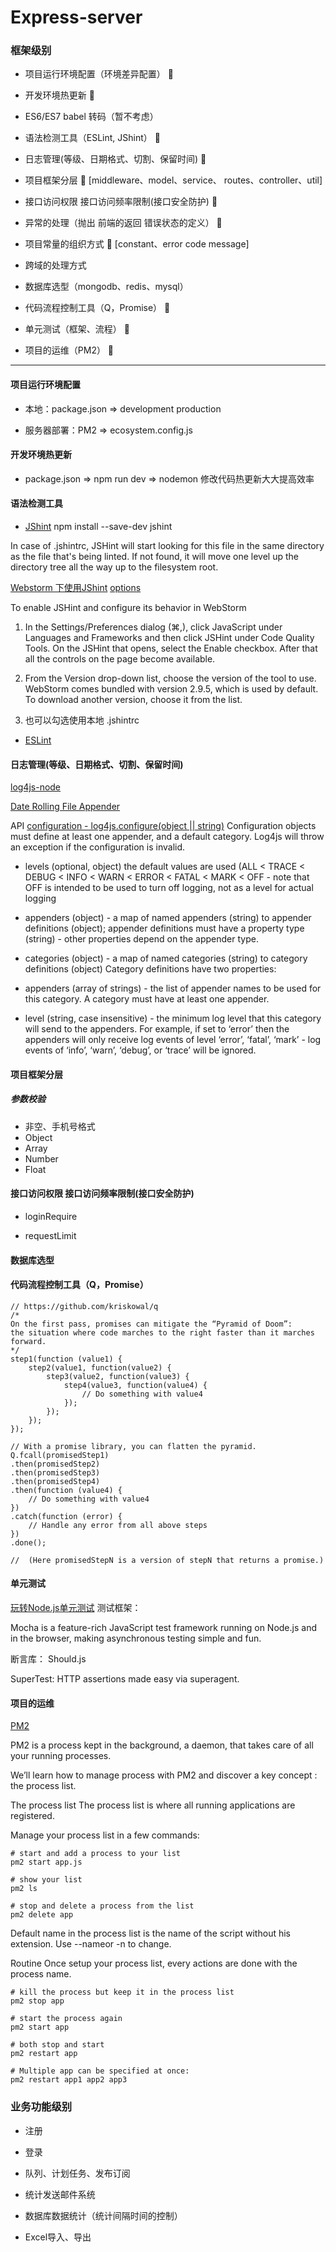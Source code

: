 # Express-server
### 框架级别
* 项目运行环境配置（环境差异配置）                  🚩

* 开发环境热更新                                  🚩

* ES6/ES7 babel 转码（暂不考虑）                  

* 语法检测工具（ESLint, JShint）                  🚩

* 日志管理(等级、日期格式、切割、保留时间)           🚩

* 项目框架分层                                    🚩
[middleware、model、service、
 routes、controller、util]

* 接口访问权限 接口访问频率限制(接口安全防护)         🚩

* 异常的处理（抛出 前端的返回 错误状态的定义）        🚩

* 项目常量的组织方式                               🚩
[constant、error code message]

* 跨域的处理方式

* 数据库选型（mongodb、redis、mysql）

* 代码流程控制工具（Q，Promise）                   🚩

* 单元测试（框架、流程）                           🚩

* 项目的运维（PM2）                               🚩
- - -

#### 项目运行环境配置
* 本地：package.json => development production

* 服务器部署：PM2 => ecosystem.config.js

#### 开发环境热更新
* package.json => npm run dev => nodemon 修改代码热更新大大提高效率

#### 语法检测工具
* [JShint](http://jshint.com/docs/) 
npm install --save-dev jshint

In case of .jshintrc, JSHint will start looking for this file in the same directory as the file that's being linted. 
If not found, it will move one level up the directory tree all the way up to the filesystem root.

[Webstorm 下使用JShint](http://www.jetbrains.com/help/webstorm/jshint.html)
[options](http://jshint.com/docs/options/)

To enable JSHint and configure its behavior in WebStorm
1. In the Settings/Preferences dialog (⌘,), click JavaScript under Languages and Frameworks and then click JSHint under Code Quality Tools. 
On the JSHint that opens, select the Enable checkbox. After that all the controls on the page become available.

2. From the Version drop-down list, choose the version of the tool to use. WebStorm comes bundled with version 2.9.5, which is used by default. 
To download another version, choose it from the list.

3. 也可以勾选使用本地 .jshintrc

* [ESLint](http://www.jetbrains.com/help/webstorm/eslint.html)

#### 日志管理(等级、日期格式、切割、保留时间)
[log4js-node](https://log4js-node.github.io/log4js-node/)

[Date Rolling File Appender](https://log4js-node.github.io/log4js-node/dateFile.html)

API
[configuration - log4js.configure(object || string)](https://log4js-node.github.io/log4js-node/api.html)
Configuration objects must define at least one appender, and a default category. 
Log4js will throw an exception if the configuration is invalid.

* levels (optional, object) 
the default values are used (ALL < TRACE < DEBUG < INFO < WARN < ERROR < FATAL < MARK < OFF - note that 
OFF is intended to be used to turn off logging, not as a level for actual logging

* appenders (object) - a map of named appenders (string) to appender definitions (object);
 appender definitions must have a property type (string) - other properties depend on the appender type.

* categories (object) - a map of named categories (string) to category definitions (object)
Category definitions have two properties:

- appenders (array of strings) - the list of appender names to be used for this category. 
A category must have at least one appender.

- level (string, case insensitive) - the minimum log level that this category will send to the appenders.
 For example, if set to ‘error’ then the appenders will only receive log events of level ‘error’, 
‘fatal’, ‘mark’ - log events of ‘info’, ‘warn’, ‘debug’, or ‘trace’ will be ignored.

#### 项目框架分层
##### 参数校验
* 非空、手机号格式
* Object
* Array
* Number
* Float

#### 接口访问权限 接口访问频率限制(接口安全防护)
* loginRequire

* requestLimit

#### 数据库选型

#### 代码流程控制工具（Q，Promise）
```$xslt
// https://github.com/kriskowal/q
/*
On the first pass, promises can mitigate the “Pyramid of Doom”: 
the situation where code marches to the right faster than it marches forward. 
*/
step1(function (value1) {
    step2(value1, function(value2) {
        step3(value2, function(value3) {
            step4(value3, function(value4) {
                // Do something with value4
            });
        });
    });
});

// With a promise library, you can flatten the pyramid.
Q.fcall(promisedStep1)
.then(promisedStep2)
.then(promisedStep3)
.then(promisedStep4)
.then(function (value4) {
    // Do something with value4
})
.catch(function (error) {
    // Handle any error from all above steps
})
.done();

//  (Here promisedStepN is a version of stepN that returns a promise.)

```

#### 单元测试
[玩转Node.js单元测试](https://cnodejs.org/topic/58d1cafc17f61387400b7e4a)
测试框架：

Mocha is a feature-rich JavaScript test framework running on Node.js and in the browser, 
making asynchronous testing simple and fun.

断言库：
Should.js

SuperTest:
HTTP assertions made easy via superagent.


#### 项目的运维
[PM2](https://pm2.io/doc/en/runtime/guide/process-management/)

PM2 is a process kept in the background, a daemon, that takes care of all your running processes.

We’ll learn how to manage process with PM2 and discover a key concept : the process list.

The process list
The process list is where all running applications are registered.

Manage your process list in a few commands:
```$xslt
# start and add a process to your list
pm2 start app.js

# show your list
pm2 ls

# stop and delete a process from the list
pm2 delete app
```
Default name in the process list is the name of the script without his extension. Use --nameor -n to change.

Routine
Once setup your process list, every actions are done with the process name.
```$xslt
# kill the process but keep it in the process list
pm2 stop app

# start the process again
pm2 start app

# both stop and start
pm2 restart app

# Multiple app can be specified at once:
pm2 restart app1 app2 app3
```
### 业务功能级别
* 注册

* 登录

* 队列、计划任务、发布订阅

* 统计发送邮件系统

* 数据库数据统计（统计间隔时间的控制）

* Excel导入、导出 


